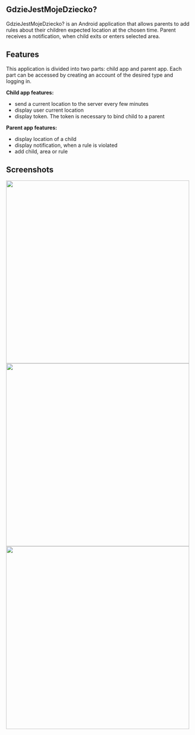 ## GdzieJestMojeDziecko?
GdzieJestMojeDziecko? is an Android application that allows parents to add rules about their children expected location at the chosen time.
Parent receives a notification, when child exits or enters selected area.

## Features
This application is divided into two parts: child app and parent app. Each part can be accessed by creating an account of the desired type and logging in.

**Child app features:**
 - send a current location to the server every few minutes
 - display user current location
 - display token. The token is necessary to bind child to a parent
 
**Parent app features:**
  - display location of a child
  - display notification, when a rule is violated
  - add child, area or rule

## Screenshots
<img src="https://i.imgur.com/rCAUx6s.png" height="500">  
<img src="https://i.imgur.com/poX6IlG.png" height="500">
<img src="https://i.imgur.com/T9PpllG.png" height="500">  

